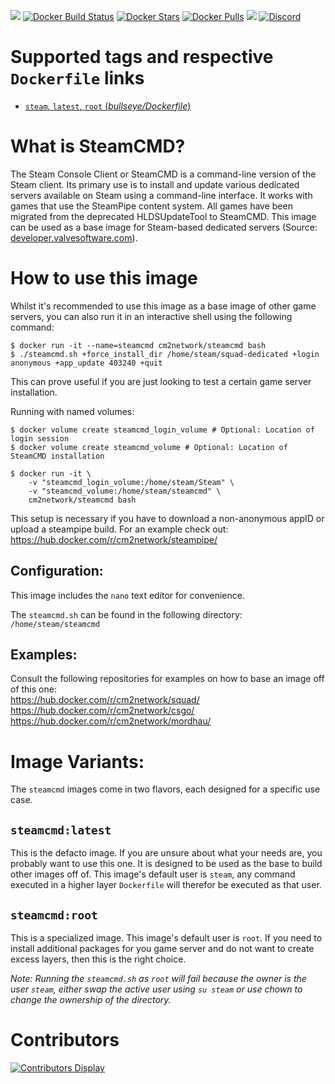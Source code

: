 [![](https://img.shields.io/codacy/grade/6a8e207cf98246169e633d6f22da9d9c)](https://hub.docker.com/r/cm2network/steamcmd/) [![Docker Build Status](https://img.shields.io/docker/cloud/build/cm2network/steamcmd.svg)](https://hub.docker.com/r/cm2network/steamcmd/) [![Docker Stars](https://img.shields.io/docker/stars/cm2network/steamcmd.svg)](https://hub.docker.com/r/cm2network/steamcmd/) [![Docker Pulls](https://img.shields.io/docker/pulls/cm2network/steamcmd.svg)](https://hub.docker.com/r/cm2network/steamcmd/) [![](https://img.shields.io/docker/image-size/cm2network/steamcmd)](https://img.shields.io/docker/image-size/cm2network/steamcmd) [![Discord](https://img.shields.io/discord/747067734029893653)](https://discord.gg/7ntmAwM)
# Supported tags and respective `Dockerfile` links
  -	[`steam`, `latest`, `root` (*bullseye/Dockerfile*)](https://github.com/CM2Walki/steamcmd/blob/master/bullseye/Dockerfile)

# What is SteamCMD?
The Steam Console Client or SteamCMD is a command-line version of the Steam client. Its primary use is to install and update various dedicated servers available on Steam using a command-line interface. It works with games that use the SteamPipe content system. All games have been migrated from the deprecated HLDSUpdateTool to SteamCMD. This image can be used as a base image for Steam-based dedicated servers (Source: [developer.valvesoftware.com](https://developer.valvesoftware.com/wiki/SteamCMD)).

# How to use this image
Whilst it's recommended to use this image as a base image of other game servers, you can also run it in an interactive shell using the following command:
```console
$ docker run -it --name=steamcmd cm2network/steamcmd bash
$ ./steamcmd.sh +force_install_dir /home/steam/squad-dedicated +login anonymous +app_update 403240 +quit
```
This can prove useful if you are just looking to test a certain game server installation.

Running with named volumes:
```console
$ docker volume create steamcmd_login_volume # Optional: Location of login session
$ docker volume create steamcmd_volume # Optional: Location of SteamCMD installation

$ docker run -it \
    -v "steamcmd_login_volume:/home/steam/Steam" \
    -v "steamcmd_volume:/home/steam/steamcmd" \
    cm2network/steamcmd bash
```
This setup is necessary if you have to download a non-anonymous appID or upload a steampipe build. For an example check out:
https://hub.docker.com/r/cm2network/steampipe/

## Configuration:
This image includes the `nano` text editor for convenience. 

The `steamcmd.sh` can be found in the following directory: `/home/steam/steamcmd`

## Examples:
Consult the following repositories for examples on how to base an image off of this one:<br/>
https://hub.docker.com/r/cm2network/squad/<br/>
https://hub.docker.com/r/cm2network/csgo/<br>
https://hub.docker.com/r/cm2network/mordhau/

# Image Variants:
The `steamcmd` images come in two flavors, each designed for a specific use case.

## `steamcmd:latest`
This is the defacto image. If you are unsure about what your needs are, you probably want to use this one. It is designed to be used as the base to build other images off of. This image's default user is `steam`, any command executed in a higher layer `Dockerfile` will therefor be executed as that user.<br/>

## `steamcmd:root`
This is a specialized image. This image's default user is `root`. If you need to install additional packages for you game server and do not want to create excess layers, then this is the right choice.

_Note: Running the `steamcmd.sh` as `root` will fail because the owner is the user `steam`, either swap the active user using `su steam` or use chown to change the ownership of the directory._

# Contributors
[![Contributors Display](https://badges.pufler.dev/contributors/CM2Walki/steamcmd?size=50&padding=5&bots=false)](https://github.com/CM2Walki/steamcmd/graphs/contributors)
